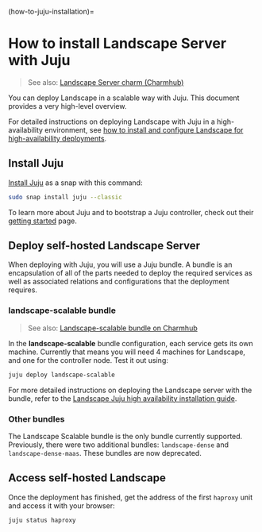 (how-to-juju-installation)=
# How to install Landscape Server with Juju

> See also: [Landscape Server charm (Charmhub)](https://charmhub.io/landscape-server)

You can deploy Landscape in a scalable way with Juju. This document provides a very high-level overview. 

For detailed instructions on deploying Landscape with Juju in a high-availability environment, see [how to install and configure Landscape for high-availability deployments](/how-to-guides/landscape-installation-and-set-up/juju-ha-installation.md).

## Install Juju

[Install Juju](https://canonical-juju.readthedocs-hosted.com/en/latest/user/howto/manage-juju/) as a snap with this command:

```bash
sudo snap install juju --classic
```

To learn more about Juju and to bootstrap a Juju controller, check out their [getting started](https://canonical-juju.readthedocs-hosted.com/en/latest/user/tutorial/) page.

## Deploy self-hosted Landscape Server

When deploying with Juju, you will use a Juju bundle. A bundle is an encapsulation of all of the parts needed to deploy the required services as well as associated relations and configurations that the deployment requires.


### landscape-scalable bundle

> See also: [Landscape-scalable bundle on Charmhub](https://charmhub.io/landscape-scalable)

In the **landscape-scalable** bundle configuration, each service gets its own machine. Currently that means you will need 4 machines for Landscape, and one for the controller node. Test it out using:

```bash
juju deploy landscape-scalable
```

For more detailed instructions on deploying the Landscape server with the bundle, refer to the [Landscape Juju high availability installation guide](/how-to-guides/landscape-installation-and-set-up/juju-ha-installation.md).

### Other bundles

The Landscape Scalable bundle is the only bundle currently supported. Previously, there were two additional bundles: `landscape-dense` and `landscape-dense-maas`. These bundles are now deprecated.

## Access self-hosted Landscape

Once the deployment has finished, get the address of the first `haproxy` unit and access it with your browser:

```bash
juju status haproxy
```
